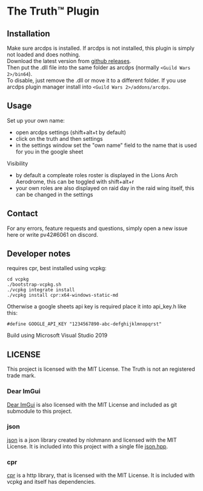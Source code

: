 # The Truth™ Plugin

## Installation
Make sure arcdps is installed. If arcdps is not installed, this plugin is simply not loaded and does nothing.  
Download the latest version from [github releases](https://github.com/pv42/the-truth-plugin/releases/latest).  
Then put the .dll file into the same folder as arcdps (normally `<Guild Wars 2>/bin64`).  
To disable, just remove the .dll or move it to a different folder.
If you use arcdps plugin manager install into `<Guild Wars 2>/addons/arcdps`.

## Usage
Set up your own name:
- open arcdps settings (shift+alt+t by default)
- click on the truth and then settings
- in the settings window set the "own name" field to the name that is used for you in the google sheet  

Visibility
- by default a compleate roles roster is displayed in the Lions Arch Aerodrome, this can be toggled with shift+alt+r
- your own roles are also displayed on raid day in the raid wing itself, this can be changed in the settings
 

## Contact
For any errors, feature requests and questions, simply open a new issue here or write pv42#6061 on discord.

## Developer notes
requires cpr, best installed using vcpkg:
```git clone https://github.com/Microsoft/vcpkg.git
cd vcpkg
./bootstrap-vcpkg.sh
./vcpkg integrate install
./vcpkg install cpr:x64-windows-static-md
```
Otherwise a google sheets api key is required place it into api_key.h like this:
```
#define GOOGLE_API_KEY "1234567890-abc-defghijklmnopqrst"
```
Build using Microsoft Visual Studio 2019

## LICENSE

This project is licensed with the MIT License.
The Truth is not an registered trade mark.

### Dear ImGui
[Dear ImGui](https://github.com/ocornut/imgui) is also licensed with the MIT License and included as git submodule to this project.

### json
[json](https://github.com/nlohmann/json) is a json library created by nlohmann and licensed with the MIT License. It is included into this project with a single file [json.hpp](/json.hpp).

### cpr
[cpr](https://github.com/whoshuu/cpr) is a http library, that is licensed with the MIT License. It is included with vcpkg and itself has dependencies.
